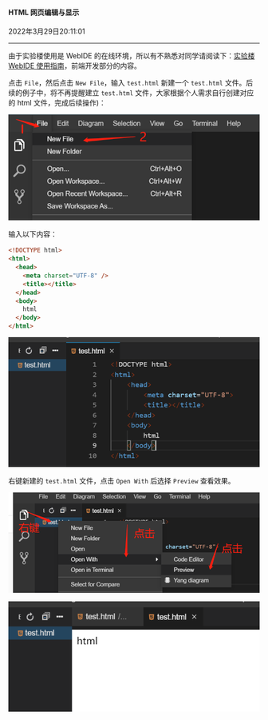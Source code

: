 #### HTML 网页编辑与显示

2022年3月29日20:11:01

---

由于实验楼使用是 WebIDE 的在线环境，所以有不熟悉对同学请阅读下：[实验楼 WebIDE 使用指南](https://www.lanqiao.cn/library/shiyanlou-docs/feature/webide)，前端开发部分的内容。

点击 `File`，然后点击 `New File`，输入 `test.html` 新建一个 `test.html` 文件。后续的例子中，将不再提醒建立 `test.html` 文件，大家根据个人需求自行创建对应的 html 文件，完成后续操作)：

![img](1.4_HTML网页结构与显示.assets/d28709cb819db3cc6dffc61a1d3fad4c-0.png)

输入以下内容：

```html
<!DOCTYPE html>
<html>
  <head>
    <meta charset="UTF-8" />
    <title></title>
  </head>
  <body>
    html
  </body>
</html>
```

![img](1.4_HTML网页结构与显示.assets/e6d48b1598927e6a0abd178b0d85acdd-0.png)

右键新建的 `test.html` 文件，点击 `Open With` 后选择 `Preview` 查看效果。

![img](1.4_HTML网页结构与显示.assets/adf9e4cd8dc2fce864a30461ce7f887c-0.png)

![img](1.4_HTML网页结构与显示.assets/4b00b17fa2c2c66f3954c1cb7864afe3-0.png)